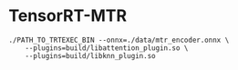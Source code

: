 # TensorRT-MTR

```shell
./PATH_TO_TRTEXEC_BIN --onnx=./data/mtr_encoder.onnx \
    --plugins=build/libattention_plugin.so \
    --plugins=build/libknn_plugin.so
```